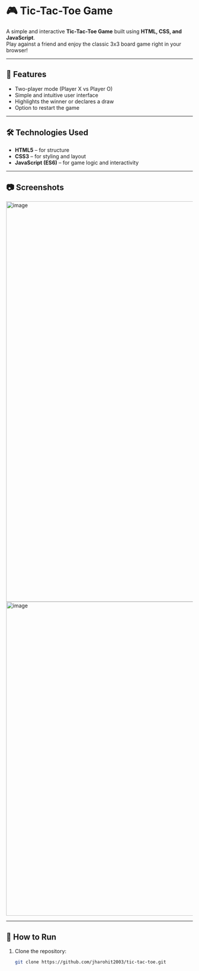 # 🎮 Tic-Tac-Toe Game

A simple and interactive **Tic-Tac-Toe Game** built using **HTML, CSS, and JavaScript**.  
Play against a friend and enjoy the classic 3x3 board game right in your browser!

---

## 🚀 Features
- Two-player mode (Player X vs Player O)
- Simple and intuitive user interface
- Highlights the winner or declares a draw
- Option to restart the game

---

## 🛠️ Technologies Used
- **HTML5** – for structure  
- **CSS3** – for styling and layout  
- **JavaScript (ES6)** – for game logic and interactivity  

---

## 📷 Screenshots
<img width="1920" height="1080" alt="image" src="https://github.com/user-attachments/assets/0867450b-645e-4a3f-9ac9-e21c170b2726" />
<img width="696" height="847" alt="image" src="https://github.com/user-attachments/assets/9240cb14-cb1a-4e9d-a7bd-208db11fdd94" />


---

## 📂 How to Run
1. Clone the repository:
   ```bash
   git clone https://github.com/jharohit2003/tic-tac-toe.git
